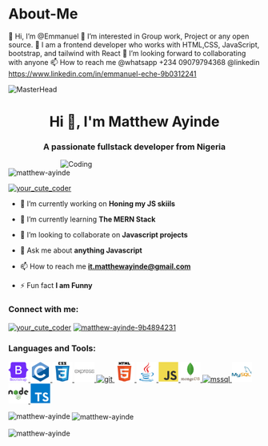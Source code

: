 # About-Me
👋 Hi, I’m @Emmanuel
👀 I’m interested in Group work, Project or any open source.
🌱 I am a frontend developer who works with HTML,CSS, JavaScript, bootstrap, and tailwind with React
💞️ I’m looking forward to collaborating with anyone
📫 How to reach me @whatsapp +234 09079794368
@linkedin https://www.linkedin.com/in/emmanuel-eche-9b0312241

![MasterHead](https://media2.giphy.com/headers/monstercat/LQnX59nHBsOV.gif)

<h1 align="center">Hi 👋, I'm Matthew Ayinde</h1>
<h3 align="center">A passionate fullstack developer from Nigeria</h3>
<img align="right" alt="Coding" width="400" src="https://media.tenor.com/GfSX-u7VGM4AAAAM/coding.gif">

<p align="left"> <img src="https://komarev.com/ghpvc/?username=matthew-ayinde&label=Profile%20views&color=0e75b6&style=flat" alt="matthew-ayinde" /> </p>

<p align="left"> <a href="https://twitter.com/your_cute_coder" target="blank"><img src="https://img.shields.io/twitter/follow/your_cute_coder?logo=twitter&style=for-the-badge" alt="your_cute_coder" /></a> </p>

- 🔭 I’m currently working on **Honing my JS skiils**

- 🌱 I’m currently learning **The MERN Stack**

- 👯 I’m looking to collaborate on **Javascript projects**

- 💬 Ask me about **anything Javascript**

- 📫 How to reach me **it.matthewayinde@gmail.com**

- ⚡ Fun fact **I am Funny**

<h3 align="left">Connect with me:</h3>
<p align="left">
<a href="https://twitter.com/your_cute_coder" target="blank"><img align="center" src="https://raw.githubusercontent.com/rahuldkjain/github-profile-readme-generator/master/src/images/icons/Social/twitter.svg" alt="your_cute_coder" height="30" width="40" /></a>
<a href="https://linkedin.com/in/matthew-ayinde-9b4894231" target="blank"><img align="center" src="https://raw.githubusercontent.com/rahuldkjain/github-profile-readme-generator/master/src/images/icons/Social/linked-in-alt.svg" alt="matthew-ayinde-9b4894231" height="30" width="40" /></a>
</p>

<h3 align="left">Languages and Tools:</h3>
<p align="left"> <a href="https://getbootstrap.com" target="_blank" rel="noreferrer"> <img src="https://raw.githubusercontent.com/devicons/devicon/master/icons/bootstrap/bootstrap-plain-wordmark.svg" alt="bootstrap" width="40" height="40"/> </a> <a href="https://www.cprogramming.com/" target="_blank" rel="noreferrer"> <img src="https://raw.githubusercontent.com/devicons/devicon/master/icons/c/c-original.svg" alt="c" width="40" height="40"/> </a> <a href="https://www.w3schools.com/css/" target="_blank" rel="noreferrer"> <img src="https://raw.githubusercontent.com/devicons/devicon/master/icons/css3/css3-original-wordmark.svg" alt="css3" width="40" height="40"/> </a> <a href="https://expressjs.com" target="_blank" rel="noreferrer"> <img src="https://raw.githubusercontent.com/devicons/devicon/master/icons/express/express-original-wordmark.svg" alt="express" width="40" height="40"/> </a> <a href="https://git-scm.com/" target="_blank" rel="noreferrer"> <img src="https://www.vectorlogo.zone/logos/git-scm/git-scm-icon.svg" alt="git" width="40" height="40"/> </a> <a href="https://www.w3.org/html/" target="_blank" rel="noreferrer"> <img src="https://raw.githubusercontent.com/devicons/devicon/master/icons/html5/html5-original-wordmark.svg" alt="html5" width="40" height="40"/> </a> <a href="https://www.java.com" target="_blank" rel="noreferrer"> <img src="https://raw.githubusercontent.com/devicons/devicon/master/icons/java/java-original.svg" alt="java" width="40" height="40"/> </a> <a href="https://developer.mozilla.org/en-US/docs/Web/JavaScript" target="_blank" rel="noreferrer"> <img src="https://raw.githubusercontent.com/devicons/devicon/master/icons/javascript/javascript-original.svg" alt="javascript" width="40" height="40"/> </a> <a href="https://www.mongodb.com/" target="_blank" rel="noreferrer"> <img src="https://raw.githubusercontent.com/devicons/devicon/master/icons/mongodb/mongodb-original-wordmark.svg" alt="mongodb" width="40" height="40"/> </a> <a href="https://www.microsoft.com/en-us/sql-server" target="_blank" rel="noreferrer"> <img src="https://www.svgrepo.com/show/303229/microsoft-sql-server-logo.svg" alt="mssql" width="40" height="40"/> </a> <a href="https://www.mysql.com/" target="_blank" rel="noreferrer"> <img src="https://raw.githubusercontent.com/devicons/devicon/master/icons/mysql/mysql-original-wordmark.svg" alt="mysql" width="40" height="40"/> </a> <a href="https://nodejs.org" target="_blank" rel="noreferrer"> <img src="https://raw.githubusercontent.com/devicons/devicon/master/icons/nodejs/nodejs-original-wordmark.svg" alt="nodejs" width="40" height="40"/> </a> <a href="https://www.typescriptlang.org/" target="_blank" rel="noreferrer"> <img src="https://raw.githubusercontent.com/devicons/devicon/master/icons/typescript/typescript-original.svg" alt="typescript" width="40" height="40"/> </a> </p>

<p><img align="left" src="https://github-readme-stats.vercel.app/api/top-langs?username=matthew-ayinde&show_icons=true&locale=en&layout=compact" alt="matthew-ayinde" /></p>

<p>&nbsp;<img align="center" src="https://github-readme-stats.vercel.app/api?username=matthew-ayinde&show_icons=true&locale=en" alt="matthew-ayinde" /></p>

<p><img align="center" src="https://github-readme-streak-stats.herokuapp.com/?user=matthew-ayinde&" alt="matthew-ayinde" /></p>